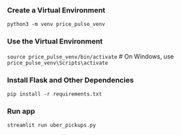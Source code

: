 ### Create a Virtual Environment
`python3 -m venv price_pulse_venv`

### Use the Virtual Environment
`source price_pulse_venv/bin/activate`  # On Windows, use `price_pulse_venv\Scripts\activate`

### Install Flask and Other Dependencies
`pip install -r requirements.txt`


### Run app
`streamlit run uber_pickups.py`

